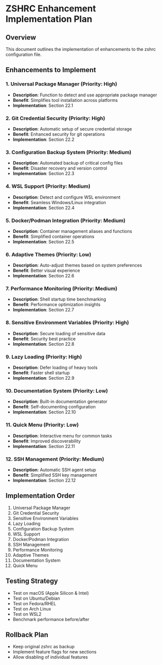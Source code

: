 # ZSHRC Enhancement Implementation Plan

## Overview
This document outlines the implementation of enhancements to the zshrc configuration file.

## Enhancements to Implement

### 1. Universal Package Manager (Priority: High)
- **Description**: Function to detect and use appropriate package manager
- **Benefit**: Simplifies tool installation across platforms
- **Implementation**: Section 22.1

### 2. Git Credential Security (Priority: High)
- **Description**: Automatic setup of secure credential storage
- **Benefit**: Enhanced security for git operations
- **Implementation**: Section 22.2

### 3. Configuration Backup System (Priority: Medium)
- **Description**: Automated backup of critical config files
- **Benefit**: Disaster recovery and version control
- **Implementation**: Section 22.3

### 4. WSL Support (Priority: Medium)
- **Description**: Detect and configure WSL environment
- **Benefit**: Seamless Windows/Linux integration
- **Implementation**: Section 22.4

### 5. Docker/Podman Integration (Priority: Medium)
- **Description**: Container management aliases and functions
- **Benefit**: Simplified container operations
- **Implementation**: Section 22.5

### 6. Adaptive Themes (Priority: Low)
- **Description**: Auto-adjust themes based on system preferences
- **Benefit**: Better visual experience
- **Implementation**: Section 22.6

### 7. Performance Monitoring (Priority: Medium)
- **Description**: Shell startup time benchmarking
- **Benefit**: Performance optimization insights
- **Implementation**: Section 22.7

### 8. Sensitive Environment Variables (Priority: High)
- **Description**: Secure loading of sensitive data
- **Benefit**: Security best practice
- **Implementation**: Section 22.8

### 9. Lazy Loading (Priority: High)
- **Description**: Defer loading of heavy tools
- **Benefit**: Faster shell startup
- **Implementation**: Section 22.9

### 10. Documentation System (Priority: Low)
- **Description**: Built-in documentation generator
- **Benefit**: Self-documenting configuration
- **Implementation**: Section 22.10

### 11. Quick Menu (Priority: Low)
- **Description**: Interactive menu for common tasks
- **Benefit**: Improved discoverability
- **Implementation**: Section 22.11

### 12. SSH Management (Priority: Medium)
- **Description**: Automatic SSH agent setup
- **Benefit**: Simplified SSH key management
- **Implementation**: Section 22.12

## Implementation Order
1. Universal Package Manager
2. Git Credential Security  
3. Sensitive Environment Variables
4. Lazy Loading
5. Configuration Backup System
6. WSL Support
7. Docker/Podman Integration
8. SSH Management
9. Performance Monitoring
10. Adaptive Themes
11. Documentation System
12. Quick Menu

## Testing Strategy
- Test on macOS (Apple Silicon & Intel)
- Test on Ubuntu/Debian
- Test on Fedora/RHEL
- Test on Arch Linux
- Test on WSL2
- Benchmark performance before/after

## Rollback Plan
- Keep original zshrc as backup
- Implement feature flags for new sections
- Allow disabling of individual features